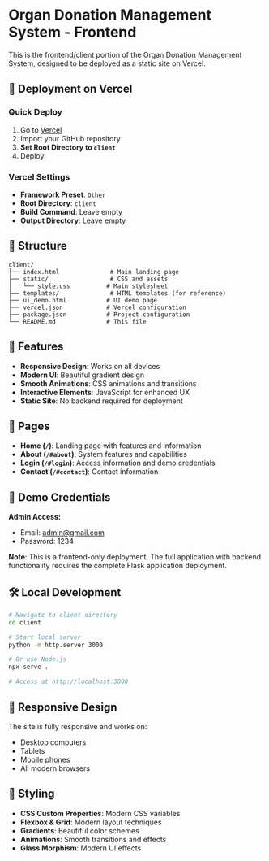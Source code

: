 # Organ Donation Management System - Frontend

This is the frontend/client portion of the Organ Donation Management System, designed to be deployed as a static site on Vercel.

## 🚀 Deployment on Vercel

### Quick Deploy
1. Go to [Vercel](https://vercel.com)
2. Import your GitHub repository
3. **Set Root Directory to `client`**
4. Deploy!

### Vercel Settings
- **Framework Preset**: `Other`
- **Root Directory**: `client`
- **Build Command**: Leave empty
- **Output Directory**: Leave empty

## 📁 Structure

```
client/
├── index.html              # Main landing page
├── static/                 # CSS and assets
│   └── style.css          # Main stylesheet
├── templates/              # HTML templates (for reference)
├── ui_demo.html           # UI demo page
├── vercel.json            # Vercel configuration
├── package.json           # Project configuration
└── README.md              # This file
```

## 🎨 Features

- **Responsive Design**: Works on all devices
- **Modern UI**: Beautiful gradient design
- **Smooth Animations**: CSS animations and transitions
- **Interactive Elements**: JavaScript for enhanced UX
- **Static Site**: No backend required for deployment

## 🔗 Pages

- **Home (`/`)**: Landing page with features and information
- **About (`/#about`)**: System features and capabilities
- **Login (`/#login`)**: Access information and demo credentials
- **Contact (`/#contact`)**: Contact information

## 🎯 Demo Credentials

**Admin Access:**
- Email: admin@gmail.com
- Password: 1234

**Note**: This is a frontend-only deployment. The full application with backend functionality requires the complete Flask application deployment.

## 🛠️ Local Development

```bash
# Navigate to client directory
cd client

# Start local server
python -m http.server 3000

# Or use Node.js
npx serve .

# Access at http://localhost:3000
```

## 📱 Responsive Design

The site is fully responsive and works on:
- Desktop computers
- Tablets
- Mobile phones
- All modern browsers

## 🎨 Styling

- **CSS Custom Properties**: Modern CSS variables
- **Flexbox & Grid**: Modern layout techniques
- **Gradients**: Beautiful color schemes
- **Animations**: Smooth transitions and effects
- **Glass Morphism**: Modern UI effects
